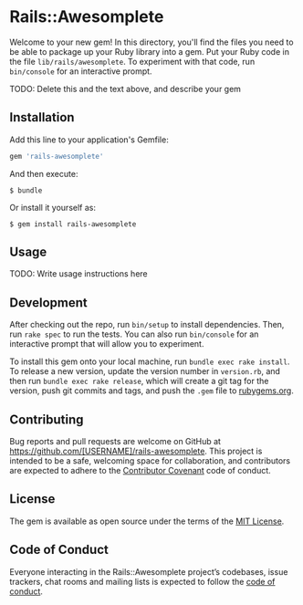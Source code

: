 # Rails::Awesomplete

Welcome to your new gem! In this directory, you'll find the files you need to be able to package up your Ruby library into a gem. Put your Ruby code in the file `lib/rails/awesomplete`. To experiment with that code, run `bin/console` for an interactive prompt.

TODO: Delete this and the text above, and describe your gem

## Installation

Add this line to your application's Gemfile:

```ruby
gem 'rails-awesomplete'
```

And then execute:

    $ bundle

Or install it yourself as:

    $ gem install rails-awesomplete

## Usage

TODO: Write usage instructions here

## Development

After checking out the repo, run `bin/setup` to install dependencies. Then, run `rake spec` to run the tests. You can also run `bin/console` for an interactive prompt that will allow you to experiment.

To install this gem onto your local machine, run `bundle exec rake install`. To release a new version, update the version number in `version.rb`, and then run `bundle exec rake release`, which will create a git tag for the version, push git commits and tags, and push the `.gem` file to [rubygems.org](https://rubygems.org).

## Contributing

Bug reports and pull requests are welcome on GitHub at https://github.com/[USERNAME]/rails-awesomplete. This project is intended to be a safe, welcoming space for collaboration, and contributors are expected to adhere to the [Contributor Covenant](http://contributor-covenant.org) code of conduct.

## License

The gem is available as open source under the terms of the [MIT License](https://opensource.org/licenses/MIT).

## Code of Conduct

Everyone interacting in the Rails::Awesomplete project’s codebases, issue trackers, chat rooms and mailing lists is expected to follow the [code of conduct](https://github.com/[USERNAME]/rails-awesomplete/blob/master/CODE_OF_CONDUCT.md).
